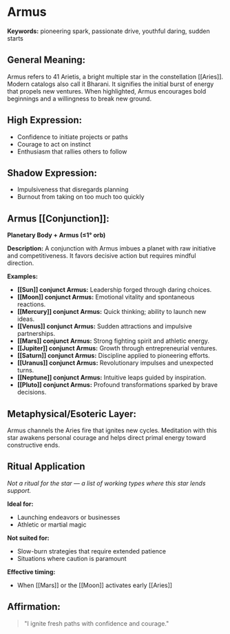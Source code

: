 # Armus


**Keywords:** pioneering spark, passionate drive, youthful daring, sudden starts

## General Meaning:
Armus refers to 41 Arietis, a bright multiple star in the
constellation [[Aries]]. Modern catalogs also call it Bharani. It
signifies the initial burst of energy that propels new ventures. When
highlighted, Armus encourages bold beginnings and a willingness to
break new ground.

## High Expression:
- Confidence to initiate projects or paths
- Courage to act on instinct
- Enthusiasm that rallies others to follow

## Shadow Expression:
- Impulsiveness that disregards planning
- Burnout from taking on too much too quickly

## Armus [[Conjunction]]:

**Planetary Body + Armus (≤1° orb)**

**Description:**
A conjunction with Armus imbues a planet with raw initiative and
competitiveness. It favors decisive action but requires mindful
direction.

**Examples:**
- **[[Sun]] conjunct Armus:** Leadership forged through daring choices.
- **[[Moon]] conjunct Armus:** Emotional vitality and spontaneous reactions.
- **[[Mercury]] conjunct Armus:** Quick thinking; ability to launch new ideas.
- **[[Venus]] conjunct Armus:** Sudden attractions and impulsive
  partnerships.
- **[[Mars]] conjunct Armus:** Strong fighting spirit and athletic energy.
- **[[Jupiter]] conjunct Armus:** Growth through entrepreneurial ventures.
- **[[Saturn]] conjunct Armus:** Discipline applied to pioneering efforts.
- **[[Uranus]] conjunct Armus:** Revolutionary impulses and unexpected turns.
- **[[Neptune]] conjunct Armus:** Intuitive leaps guided by inspiration.
- **[[Pluto]] conjunct Armus:** Profound transformations sparked by
  brave decisions.

## Metaphysical/Esoteric Layer:
Armus channels the Aries fire that ignites new cycles. Meditation with
this star awakens personal courage and helps direct primal energy
toward constructive ends.

## Ritual Application
*Not a ritual for the star — a list of working types where this star
lends support.*

**Ideal for:**
- Launching endeavors or businesses
- Athletic or martial magic

**Not suited for:**
- Slow-burn strategies that require extended patience
- Situations where caution is paramount

**Effective timing:**
- When [[Mars]] or the [[Moon]] activates early [[Aries]]

## Affirmation:

> "I ignite fresh paths with confidence and courage."


